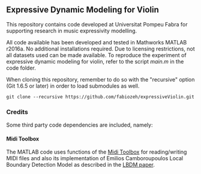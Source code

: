 Expressive Dynamic Modeling for Violin
--------------------------------------

This repository contains code developed at Universitat Pompeu Fabra for supporting research in music expressivity modelling.

All code available has been developed and tested in Mathworks MATLAB r2016a. No additional installations required. Due to licensing restrictions, not all datasets used can be made available.
To reproduce the experiment of expressive dynamic modeling for violin, refer to the script _main.m_ in the code folder.

When cloning this repository, remember to do so with the "recursive" option (Git 1.6.5 or later) in order to load submodules as well.
```
git clone --recursive https://github.com/fabiozeh/expressiveViolin.git
```

### Credits

Some third party code dependencies are included, namely:

#### Midi Toolbox

The MATLAB code uses functions of the [Midi Toolbox](https://github.com/miditoolbox/1.1) for reading/writing MIDI files and also its implementation of Emilios Camboroupoulos Local Boundary Detection Model as described in the [LBDM paper](http://users.auth.gr/emilios/papers/icmc2001.pdf).
